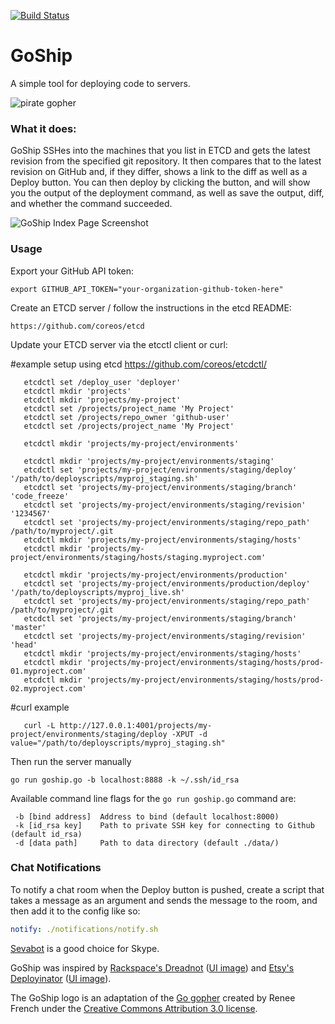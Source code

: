 [![Build Status](https://travis-ci.org/gengo/goship.svg?branch=master)](https://travis-ci.org/gengo/goship)

# GoShip

A simple tool for deploying code to servers.

![pirate gopher](http://i.imgur.com/RLvkHka.png)

### What it does:

GoShip SSHes into the machines that you list in ETCD and gets the latest revision from the specified git repository. It then compares that to the latest revision on GitHub and, if they differ, shows a link to the diff as well as a Deploy button. You can then deploy by clicking the button, and will show you the output of the deployment command, as well as save the output, diff, and whether the command succeeded.

![GoShip Index Page Screenshot](http://tryimg.com/4/goshi.png)

### Usage

Export your GitHub API token:

    export GITHUB_API_TOKEN="your-organization-github-token-here"

Create an ETCD server / follow the instructions in the etcd README:

    https://github.com/coreos/etcd

Update your ETCD server via the etcctl client or curl:



   #example setup using etcd
   https://github.com/coreos/etcdctl/

```
   etcdctl set /deploy_user 'deployer'
   etcdctl mkdir 'projects'
   etcdctl mkdir 'projects/my-project'
   etcdctl set /projects/project_name 'My Project'
   etcdctl set /projects/repo_owner 'github-user'
   etcdctl set /projects/project_name 'My Project'
   
   etcdctl mkdir 'projects/my-project/environments'

   etcdctl mkdir 'projects/my-project/environments/staging'
   etcdctl set 'projects/my-project/environments/staging/deploy' '/path/to/deployscripts/myproj_staging.sh'
   etcdctl set 'projects/my-project/environments/staging/branch' 'code_freeze'
   etcdctl set 'projects/my-project/environments/staging/revision' '1234567'
   etcdctl set 'projects/my-project/environments/staging/repo_path' /path/to/myproject/.git
   etcdctl mkdir 'projects/my-project/environments/staging/hosts'
   etcdctl mkdir 'projects/my-project/environments/staging/hosts/staging.myproject.com'

   etcdctl mkdir 'projects/my-project/environments/production'
   etcdctl set 'projects/my-project/environments/production/deploy' '/path/to/deployscripts/myproj_live.sh'
   etcdctl set 'projects/my-project/environments/staging/repo_path' /path/to/myproject/.git
   etcdctl set 'projects/my-project/environments/staging/branch' 'master'
   etcdctl set 'projects/my-project/environments/staging/revision' 'head'
   etcdctl mkdir 'projects/my-project/environments/staging/hosts'
   etcdctl mkdir 'projects/my-project/environments/staging/hosts/prod-01.myproject.com'
   etcdctl mkdir 'projects/my-project/environments/staging/hosts/prod-02.myproject.com'
```

   #curl example
```
   curl -L http://127.0.0.1:4001/projects/my-project/environments/staging/deploy -XPUT -d value="/path/to/deployscripts/myproj_staging.sh"
```
   
Then run the server manually

```shell
go run goship.go -b localhost:8888 -k ~/.ssh/id_rsa
```

Available command line flags for the `go run goship.go` command are:

```
 -b [bind address]  Address to bind (default localhost:8000)
 -k [id_rsa key]    Path to private SSH key for connecting to Github (default id_rsa)
 -d [data path]     Path to data directory (default ./data/)
```

### Chat Notifications
To notify a chat room when the Deploy button is pushed, create a script that takes a message as an argument and sends the message to the room, and then add it to the config like so:

```yaml
notify: ./notifications/notify.sh
```

[Sevabot](http://sevabot-skype-bot.readthedocs.org/en/latest/) is a good choice for Skype.

GoShip was inspired by [Rackspace's Dreadnot](https://github.com/racker/dreadnot) ([UI image](http://c179631.r31.cf0.rackcdn.com/dreadnot-overview.png)) and [Etsy's Deployinator](https://github.com/etsy/deployinator/) ([UI image](http://farm5.staticflickr.com/4065/4620552264_9e0fdf634d_b.jpg)).

The GoShip logo is an adaptation of the [Go gopher](http://blog.golang.org/gopher) created by Renee French under the [Creative Commons Attribution 3.0 license](https://creativecommons.org/licenses/by/3.0/).
